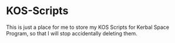 # KOS-Scripts

This is just a place for me to store my KOS Scripts for Kerbal Space Program, so that I will stop accidentally deleting them.
